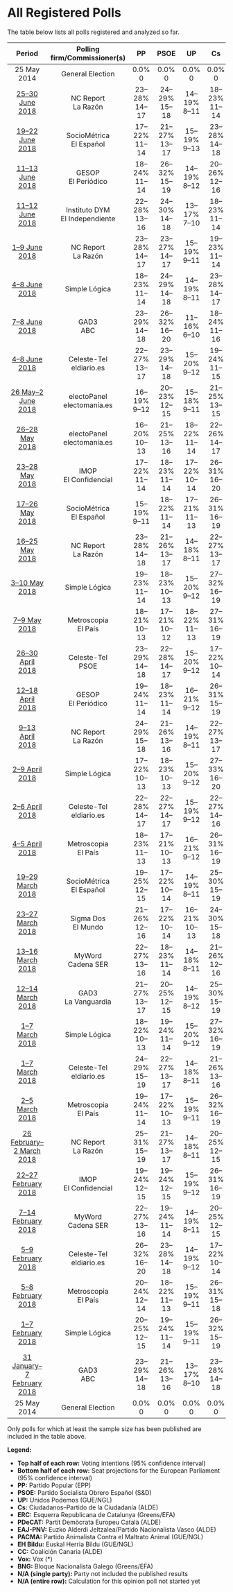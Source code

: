 # All Registered Polls

The table below lists all polls registered and analyzed so far.

| Period     | Polling firm/Commissioner(s) | PP | PSOE | UP | Cs | ERC | PDeCAT | EAJ-PNV | PACMA | EH Bildu | CC | Vox | BNG |
|:----------:|:----------------------------:|:--:|:--:|:--:|:--:|:--:|:--:|:--:|:--:|:--:|:--:|:--:|:--:|
| 25 May 2014 | General Election | 0.0% <br> 0 | 0.0% <br> 0 | 0.0% <br> 0 | 0.0% <br> 0 | 0.0% <br> 0 | 0.0% <br> 0 | 0.0% <br> 0 | 0.0% <br> 0 | 0.0% <br> 0 | 0.0% <br> 0 | 0.0% <br> 0 | 0.0% <br> 0 |
| [25–30 June 2018](2018-06-30-NCReport.html) | NC Report <br> La Razón | 23–28% <br> 14–17 | 24–29% <br> 15–18 | 14–19% <br> 8–11 | 18–23% <br> 11–14 | 2–4% <br> 1–2 | 1–2% <br> 0–1 | 1–2% <br> 0–1 | N/A <br> N/A | 0–2% <br> 0–1 | 0–1% <br> 0 | N/A <br> N/A | N/A <br> N/A |
| [19–22 June 2018](2018-06-22-SocioMétrica.html) | SocioMétrica <br> El Español | 17–22% <br> 11–14 | 21–27% <br> 13–17 | 15–19% <br> 9–13 | 23–28% <br> 14–18 | 2–4% <br> 1–2 | 1–2% <br> 0–1 | 1–2% <br> 0–1 | 1–3% <br> 0–1 | 0–2% <br> 0–1 | 0–1% <br> 0 | 1–3% <br> 0–2 | N/A <br> N/A |
| [11–13 June 2018](2018-06-13-GESOP.html) | GESOP <br> El Periódico | 18–24% <br> 11–14 | 26–32% <br> 15–19 | 14–19% <br> 8–12 | 20–26% <br> 12–16 | 2–4% <br> 1–2 | 1–3% <br> 0–1 | N/A <br> N/A | N/A <br> N/A | N/A <br> N/A | N/A <br> N/A | N/A <br> N/A | N/A <br> N/A |
| [11–12 June 2018](2018-06-12-InstitutoDYM.html) | Instituto DYM <br> El Independiente | 22–28% <br> 13–16 | 24–30% <br> 14–18 | 13–17% <br> 7–10 | 18–23% <br> 11–14 | N/A <br> N/A | N/A <br> N/A | N/A <br> N/A | N/A <br> N/A | N/A <br> N/A | N/A <br> N/A | N/A <br> N/A | N/A <br> N/A |
| [1–9 June 2018](2018-06-09-NCReport.html) | NC Report <br> La Razón | 23–28% <br> 14–17 | 23–27% <br> 14–17 | 15–19% <br> 9–11 | 19–23% <br> 11–14 | 2–4% <br> 1–2 | 1–2% <br> 0–1 | 1–2% <br> 0–1 | N/A <br> N/A | 0–2% <br> 0–1 | 0–1% <br> 0 | N/A <br> N/A | N/A <br> N/A |
| [4–8 June 2018](2018-06-08-SimpleLógica.html) | Simple Lógica | 18–23% <br> 11–14 | 24–29% <br> 14–18 | 14–19% <br> 8–11 | 23–28% <br> 14–17 | N/A <br> N/A | N/A <br> N/A | N/A <br> N/A | N/A <br> N/A | N/A <br> N/A | N/A <br> N/A | N/A <br> N/A | N/A <br> N/A |
| [7–8 June 2018](2018-06-08-GAD3.html) | GAD3 <br> ABC | 23–29% <br> 14–18 | 26–32% <br> 16–20 | 11–16% <br> 6–10 | 18–24% <br> 11–16 | 2–5% <br> 1–3 | 1–3% <br> 0–1 | 1–2% <br> 0–1 | 1–2% <br> 0–1 | 0–2% <br> 0 | 0–1% <br> 0 | 1–2% <br> 0–1 | N/A <br> N/A |
| [4–8 June 2018](2018-06-08-Celeste-Tel.html) | Celeste-Tel <br> eldiario.es | 22–27% <br> 13–17 | 23–29% <br> 14–18 | 15–20% <br> 9–12 | 19–24% <br> 11–15 | 2–4% <br> 1–2 | 1–2% <br> 0–1 | 1–2% <br> 0–1 | 1–2% <br> 0–1 | 0–2% <br> 0–1 | 0–1% <br> 0 | N/A <br> N/A | 0–1% <br> 0 |
| [26 May–2 June 2018](2018-06-02-electoPanel.html) | electoPanel <br> electomania.es | 16–19% <br> 9–12 | 20–23% <br> 12–15 | 15–18% <br> 9–11 | 21–25% <br> 13–15 | 3–4% <br> 1–2 | 3–5% <br> 2–3 | N/A <br> N/A | 3–5% <br> 2–3 | 1–2% <br> 0–1 | N/A <br> N/A | 4–6% <br> 2–3 | N/A <br> N/A |
| [26–28 May 2018](2018-05-28-electoPanel.html) | electoPanel <br> electomania.es | 16–20% <br> 10–13 | 21–25% <br> 13–16 | 18–22% <br> 11–14 | 22–26% <br> 14–17 | 2–4% <br> 1–2 | 1–2% <br> 0–1 | 1–2% <br> 0–1 | 1–3% <br> 0–1 | 1–2% <br> 0–1 | 0–1% <br> 0 | 2–4% <br> 1–2 | N/A <br> N/A |
| [23–28 May 2018](2018-05-28-IMOP.html) | IMOP <br> El Confidencial | 17–22% <br> 11–14 | 18–23% <br> 11–14 | 17–22% <br> 10–14 | 26–31% <br> 16–20 | 2–4% <br> 0–2 | 1–3% <br> 0–1 | 1–2% <br> 0–1 | 1–3% <br> 0–1 | 0–1% <br> 0 | N/A <br> N/A | N/A <br> N/A | N/A <br> N/A |
| [17–26 May 2018](2018-05-26-SocioMétrica.html) | SocioMétrica <br> El Español | 15–19% <br> 9–11 | 18–22% <br> 11–14 | 17–21% <br> 11–13 | 26–31% <br> 16–19 | 3–4% <br> 1–2 | 1–2% <br> 0–1 | 1–2% <br> 0–1 | 1–2% <br> 0–1 | 1–2% <br> 0 | 0–1% <br> 0 | 1–3% <br> 0–1 | N/A <br> N/A |
| [16–25 May 2018](2018-05-25-NCReport.html) | NC Report <br> La Razón | 23–28% <br> 14–18 | 21–26% <br> 13–17 | 14–18% <br> 8–11 | 22–27% <br> 13–17 | 2–4% <br> 1–2 | 1–2% <br> 0–1 | 1–2% <br> 0–1 | N/A <br> N/A | 0–2% <br> 0–1 | 0–1% <br> 0 | N/A <br> N/A | N/A <br> N/A |
| [3–10 May 2018](2018-05-10-SimpleLógica.html) | Simple Lógica | 19–23% <br> 11–14 | 18–23% <br> 10–13 | 15–20% <br> 9–12 | 27–32% <br> 16–19 | N/A <br> N/A | N/A <br> N/A | N/A <br> N/A | N/A <br> N/A | N/A <br> N/A | N/A <br> N/A | N/A <br> N/A | N/A <br> N/A |
| [7–9 May 2018](2018-05-09-Metroscopia.html) | Metroscopia <br> El País | 18–21% <br> 10–13 | 17–21% <br> 10–12 | 18–22% <br> 11–13 | 27–31% <br> 16–19 | N/A <br> N/A | N/A <br> N/A | N/A <br> N/A | N/A <br> N/A | N/A <br> N/A | N/A <br> N/A | N/A <br> N/A | N/A <br> N/A |
| [26–30 April 2018](2018-04-30-Celeste-Tel.html) | Celeste-Tel <br> PSOE | 23–29% <br> 14–18 | 22–28% <br> 14–17 | 15–20% <br> 9–12 | 17–22% <br> 10–14 | 3–5% <br> 1–3 | 1–2% <br> 0–1 | 1–2% <br> 0–1 | N/A <br> N/A | 0–2% <br> 0 | 0–1% <br> 0 | N/A <br> N/A | N/A <br> N/A |
| [12–18 April 2018](2018-04-18-GESOP.html) | GESOP <br> El Periódico | 19–24% <br> 11–14 | 18–23% <br> 11–14 | 16–21% <br> 9–12 | 26–31% <br> 15–19 | 2–4% <br> 1–2 | 1–3% <br> 0–1 | N/A <br> N/A | N/A <br> N/A | N/A <br> N/A | N/A <br> N/A | N/A <br> N/A | N/A <br> N/A |
| [9–13 April 2018](2018-04-13-NCReport.html) | NC Report <br> La Razón | 24–29% <br> 15–18 | 21–26% <br> 13–16 | 14–19% <br> 8–11 | 22–27% <br> 13–17 | 2–4% <br> 1–2 | 1–2% <br> 0–1 | 1–2% <br> 0–1 | N/A <br> N/A | 0–2% <br> 0–1 | 0–1% <br> 0 | N/A <br> N/A | N/A <br> N/A |
| [2–9 April 2018](2018-04-09-SimpleLógica.html) | Simple Lógica | 17–22% <br> 10–13 | 18–23% <br> 10–13 | 15–20% <br> 9–12 | 27–33% <br> 16–20 | N/A <br> N/A | N/A <br> N/A | N/A <br> N/A | N/A <br> N/A | N/A <br> N/A | N/A <br> N/A | N/A <br> N/A | N/A <br> N/A |
| [2–6 April 2018](2018-04-06-Celeste-Tel.html) | Celeste-Tel <br> eldiario.es | 22–28% <br> 14–17 | 22–27% <br> 14–17 | 15–19% <br> 9–12 | 22–27% <br> 14–16 | 2–4% <br> 1–2 | 1–2% <br> 0–1 | 1–2% <br> 0–1 | 1–2% <br> 0–1 | 0–2% <br> 0 | 0–1% <br> 0 | N/A <br> N/A | 0–1% <br> 0 |
| [4–5 April 2018](2018-04-05-Metroscopia.html) | Metroscopia <br> El País | 18–23% <br> 11–13 | 17–21% <br> 10–13 | 16–21% <br> 9–12 | 26–31% <br> 16–19 | N/A <br> N/A | N/A <br> N/A | N/A <br> N/A | N/A <br> N/A | N/A <br> N/A | N/A <br> N/A | N/A <br> N/A | N/A <br> N/A |
| [19–29 March 2018](2018-03-29-SocioMétrica.html) | SocioMétrica <br> El Español | 19–25% <br> 12–15 | 17–22% <br> 10–14 | 14–19% <br> 8–11 | 25–30% <br> 15–19 | 3–5% <br> 1–3 | 1–2% <br> 0–1 | 1–2% <br> 0–1 | N/A <br> N/A | 0–2% <br> 0–1 | 0–1% <br> 0 | 1–2% <br> 0–1 | N/A <br> N/A |
| [23–27 March 2018](2018-03-27-SigmaDos.html) | Sigma Dos <br> El Mundo | 21–26% <br> 12–16 | 17–22% <br> 10–14 | 16–21% <br> 10–13 | 24–30% <br> 15–18 | 2–5% <br> 1–2 | 1–2% <br> 0–1 | 1–2% <br> 0–1 | N/A <br> N/A | N/A <br> N/A | N/A <br> N/A | N/A <br> N/A | N/A <br> N/A |
| [13–16 March 2018](2018-03-16-MyWord.html) | MyWord <br> Cadena SER | 22–27% <br> 13–16 | 18–23% <br> 11–14 | 14–18% <br> 8–11 | 21–26% <br> 12–16 | N/A <br> N/A | N/A <br> N/A | N/A <br> N/A | N/A <br> N/A | N/A <br> N/A | N/A <br> N/A | N/A <br> N/A | N/A <br> N/A |
| [12–14 March 2018](2018-03-14-GAD3.html) | GAD3 <br> La Vanguardia | 21–27% <br> 13–17 | 20–25% <br> 12–15 | 14–19% <br> 8–12 | 25–30% <br> 15–19 | 2–4% <br> 1–2 | 1–3% <br> 0–1 | 1–2% <br> 0–1 | N/A <br> N/A | 0–1% <br> 0 | 0–1% <br> 0 | N/A <br> N/A | N/A <br> N/A |
| [1–7 March 2018](2018-03-07-SimpleLógica.html) | Simple Lógica | 18–22% <br> 10–13 | 19–24% <br> 11–14 | 15–20% <br> 9–12 | 27–32% <br> 16–19 | N/A <br> N/A | N/A <br> N/A | N/A <br> N/A | N/A <br> N/A | N/A <br> N/A | N/A <br> N/A | N/A <br> N/A | N/A <br> N/A |
| [1–7 March 2018](2018-03-07-Celeste-Tel.html) | Celeste-Tel <br> eldiario.es | 24–29% <br> 15–19 | 22–27% <br> 13–17 | 14–18% <br> 8–11 | 21–26% <br> 13–16 | 2–4% <br> 1–2 | 1–3% <br> 0–1 | 1–2% <br> 0–1 | 1–2% <br> 0–1 | 0–2% <br> 0–1 | 0–1% <br> 0 | N/A <br> N/A | 0–1% <br> 0 |
| [2–5 March 2018](2018-03-05-Metroscopia.html) | Metroscopia <br> El País | 19–24% <br> 11–14 | 17–22% <br> 10–13 | 15–19% <br> 9–11 | 26–32% <br> 16–19 | N/A <br> N/A | N/A <br> N/A | N/A <br> N/A | N/A <br> N/A | N/A <br> N/A | N/A <br> N/A | N/A <br> N/A | N/A <br> N/A |
| [26 February–2 March 2018](2018-03-02-NCReport.html) | NC Report <br> La Razón | 25–31% <br> 15–19 | 21–27% <br> 13–17 | 14–18% <br> 8–11 | 20–25% <br> 12–15 | 2–4% <br> 1–2 | 1–2% <br> 0–1 | 1–2% <br> 0–1 | N/A <br> N/A | 0–2% <br> 0 | 0–1% <br> 0 | N/A <br> N/A | N/A <br> N/A |
| [22–27 February 2018](2018-02-27-IMOP.html) | IMOP <br> El Confidencial | 19–24% <br> 12–15 | 19–24% <br> 12–15 | 15–19% <br> 9–12 | 26–31% <br> 16–19 | 2–4% <br> 1–2 | 1–3% <br> 0–1 | 1–2% <br> 0–1 | 1–3% <br> 0–1 | 0–1% <br> 0 | N/A <br> N/A | N/A <br> N/A | N/A <br> N/A |
| [7–14 February 2018](2018-02-14-MyWord.html) | MyWord <br> Cadena SER | 22–27% <br> 13–16 | 19–24% <br> 11–14 | 14–19% <br> 8–11 | 20–25% <br> 12–15 | N/A <br> N/A | N/A <br> N/A | N/A <br> N/A | N/A <br> N/A | N/A <br> N/A | N/A <br> N/A | N/A <br> N/A | N/A <br> N/A |
| [5–9 February 2018](2018-02-09-Celeste-Tel.html) | Celeste-Tel <br> eldiario.es | 26–32% <br> 16–20 | 23–28% <br> 14–18 | 14–19% <br> 9–12 | 17–22% <br> 10–14 | 2–4% <br> 1–2 | 1–3% <br> 0–1 | 1–2% <br> 0–1 | 1–2% <br> 0–1 | 0–2% <br> 0 | 0–1% <br> 0 | N/A <br> N/A | 0–1% <br> 0 |
| [5–8 February 2018](2018-02-08-Metroscopia.html) | Metroscopia <br> El País | 20–24% <br> 12–14 | 18–22% <br> 11–13 | 15–19% <br> 9–11 | 26–31% <br> 15–18 | N/A <br> N/A | N/A <br> N/A | N/A <br> N/A | N/A <br> N/A | N/A <br> N/A | N/A <br> N/A | N/A <br> N/A | N/A <br> N/A |
| [1–7 February 2018](2018-02-07-SimpleLógica.html) | Simple Lógica | 20–25% <br> 12–15 | 19–24% <br> 11–14 | 15–19% <br> 9–11 | 26–32% <br> 15–19 | N/A <br> N/A | N/A <br> N/A | N/A <br> N/A | N/A <br> N/A | N/A <br> N/A | N/A <br> N/A | N/A <br> N/A | N/A <br> N/A |
| [31 January–7 February 2018](2018-02-07-GAD3.html) | GAD3 <br> ABC | 23–29% <br> 14–18 | 21–26% <br> 13–16 | 13–17% <br> 8–10 | 23–28% <br> 14–18 | 2–4% <br> 1–2 | 1–3% <br> 0–1 | 1–2% <br> 0–1 | N/A <br> N/A | 0–2% <br> 0–1 | 0–1% <br> 0 | N/A <br> N/A | N/A <br> N/A |
| 25 May 2014 | General Election | 0.0% <br> 0 | 0.0% <br> 0 | 0.0% <br> 0 | 0.0% <br> 0 | 0.0% <br> 0 | 0.0% <br> 0 | 0.0% <br> 0 | 0.0% <br> 0 | 0.0% <br> 0 | 0.0% <br> 0 | 0.0% <br> 0 | 0.0% <br> 0 |

Only polls for which at least the sample size has been published are included in the table above.

**Legend:**
+ **Top half of each row:** Voting intentions (95% confidence interval)
+ **Bottom half of each row:** Seat projections for the European Parliament (95% confidence interval)
+ **PP:** Partido Popular (EPP)
+ **PSOE:** Partido Socialista Obrero Español (S&D)
+ **UP:** Unidos Podemos (GUE/NGL)
+ **Cs:** Ciudadanos–Partido de la Ciudadanía (ALDE)
+ **ERC:** Esquerra Republicana de Catalunya (Greens/EFA)
+ **PDeCAT:** Partit Demòcrata Europeu Català (ALDE)
+ **EAJ-PNV:** Euzko Alderdi Jeltzalea/Partido Nacionalista Vasco (ALDE)
+ **PACMA:** Partido Animalista Contra el Maltrato Animal (GUE/NGL)
+ **EH Bildu:** Euskal Herria Bildu (GUE/NGL)
+ **CC:** Coalición Canaria (ALDE)
+ **Vox:** Vox (*)
+ **BNG:** Bloque Nacionalista Galego (Greens/EFA)
+ **N/A (single party):** Party not included the published results
+ **N/A (entire row):** Calculation for this opinion poll not started yet

